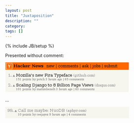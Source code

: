 ```yaml
---
layout: post
title: "Juxtaposition"
description: ""
category: 
tags: []
---
```

{% include JB/setup %}

Presented without comment:

![](assets/images/juxtaposition.png)

...

![](assets/images/juxtaposition2.png)
